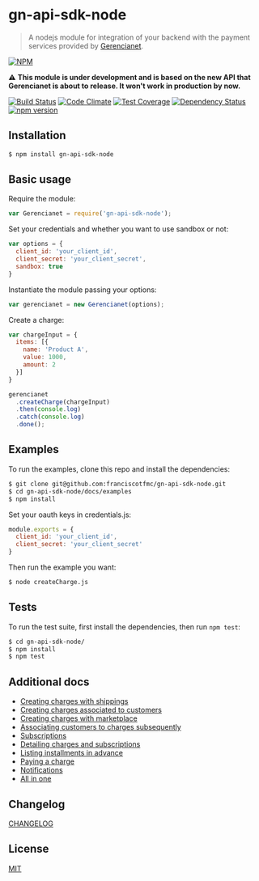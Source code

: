 # gn-api-sdk-node

> A nodejs module for integration of your backend with the payment services
provided by [Gerencianet](http://gerencianet.com.br).

[![NPM](https://nodei.co/npm/gn-api-sdk-node.png?downloads=true&stars=true)](https://nodei.co/npm/gn-api-sdk-node/)

:warning: **This module is under development and is based on the new API that Gerencianet is about to release. It won't work in production by now.**

[![Build Status](https://travis-ci.org/gerencianet/gn-api-sdk-node.svg)](https://travis-ci.org/gerencianet/gn-api-sdk-node)
[![Code Climate](https://codeclimate.com/github/gerencianet/gn-api-sdk-node/badges/gpa.svg)](https://codeclimate.com/github/gerencianet/gn-api-sdk-node)
[![Test Coverage](https://codeclimate.com/github/gerencianet/gn-api-sdk-node/badges/coverage.svg)](https://codeclimate.com/github/gerencianet/gn-api-sdk-node/coverage)
[![Dependency Status](https://david-dm.org/gerencianet/gn-api-sdk-node.svg)](https://david-dm.org/gerencianet/gn-api-sdk-node)
[![npm version](https://badge.fury.io/js/gn-api-sdk-node.svg)](http://badge.fury.io/js/gn-api-sdk-node)


## Installation

```bash
$ npm install gn-api-sdk-node
```

## Basic usage

Require the module:

```js
var Gerencianet = require('gn-api-sdk-node');
```

Set your credentials and whether you want to use sandbox or not:

```js
var options = {
  client_id: 'your_client_id',
  client_secret: 'your_client_secret',
  sandbox: true
}
```

Instantiate the module passing your options:

```js
var gerencianet = new Gerencianet(options);
```

Create a charge:

```js
var chargeInput = {
  items: [{
    name: 'Product A',
    value: 1000,
    amount: 2
  }]
}

gerencianet
  .createCharge(chargeInput)
  .then(console.log)
  .catch(console.log)
  .done();
```

## Examples

To run the examples, clone this repo and install the dependencies:

```bash
$ git clone git@github.com:franciscotfmc/gn-api-sdk-node.git
$ cd gn-api-sdk-node/docs/examples
$ npm install
```

Set your oauth keys in credentials.js:

```js
module.exports = {
  client_id: 'your_client_id',
  client_secret: 'your_client_secret'
}
```

Then run the example you want:

```bash
$ node createCharge.js
```

## Tests

To run the test suite, first install the dependencies, then run `npm test`:

```bash
$ cd gn-api-sdk-node/
$ npm install
$ npm test
```

## Additional docs

- [Creating charges with shippings](https://github.com/franciscotfmc/gn-api-sdk-node/tree/master/docs/charge-with-shippings.md)
- [Creating charges associated to customers](https://github.com/franciscotfmc/gn-api-sdk-node/tree/master/docs/charge-with-customer.md)
- [Creating charges with marketplace](https://github.com/franciscotfmc/gn-api-sdk-node/tree/master/docs/charge-with-marketplace.md)
- [Associating customers to charges subsequently](https://github.com/franciscotfmc/gn-api-sdk-node/tree/master/docs/associate-customer.md)
- [Subscriptions](https://github.com/franciscotfmc/gn-api-sdk-node/tree/master/docs/subscriptions.md)
- [Detailing charges and subscriptions](https://github.com/franciscotfmc/gn-api-sdk-node/tree/master/docs/detailing.md)
- [Listing installments in advance](https://github.com/franciscotfmc/gn-api-sdk-node/tree/master/docs/payment-data.md)
- [Paying a charge](https://github.com/franciscotfmc/gn-api-sdk-node/tree/master/docs/payments.md)
- [Notifications](https://github.com/franciscotfmc/gn-api-sdk-node/tree/master/docs/notifications.md)
- [All in one](https://github.com/franciscotfmc/gn-api-sdk-node/tree/master/docs/all-in-one.md)

## Changelog

[CHANGELOG](https://github.com/franciscotfmc/gn-api-sdk-node/tree/master/CHANGELOG.md)

## License

[MIT](LICENSE)
